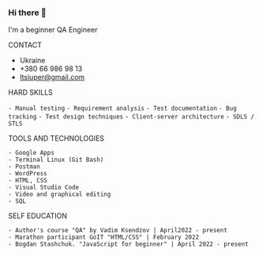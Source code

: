 ### Hi there 👋


I'm a beginner QA Engineer

 CONTACT
 
- Ukraine
- +380 66 986 98 13
- ltsiuper@gmail.com


 HARD SKILLS
 
`- Manual testing`
`- Requirement analysis`
`- Test documentation`
`- Bug tracking`
`- Test design techniques`
`- Сlient-server architecture`
`- SDLS / STLS`

 TOOLS AND TECHNOLOGIES
 ```
- Google Apps
- Terminal Linux (Git Bash) 
- Postman 
- WordPress
- HTML, CSS 
- Visual Studio Code
- Video and graphical editing
- SQL 
```
SELF EDUCATION
```
- Author's course "QA" by Vadim Ksendzov | April2022 - present
- Marathon participant GoIT "HTML/CSS" | February 2022
- Bogdan Stashchuk. "JavaScript for beginner" | April 2022 - present
```
